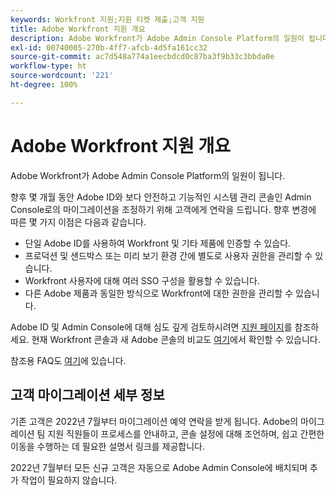```yaml
---
keywords: Workfront 지원;지원 티켓 제출;고객 지원
title: Adobe Workfront 지원 개요
description: Adobe Workfront가 Adobe Admin Console Platform의 일원이 됩니다.
exl-id: 00740005-270b-4ff7-afcb-4d5fa161cc32
source-git-commit: ac7d548a774a1eecbdcd0c87ba3f9b33c3bbda0e
workflow-type: ht
source-wordcount: '221'
ht-degree: 100%

---
```


# Adobe Workfront 지원 개요

Adobe Workfront가 Adobe Admin Console Platform의 일원이 됩니다.

향후 몇 개월 동안 Adobe ID와 보다 안전하고 기능적인 시스템 관리 콘솔인 Admin Console로의 마이그레이션을 조정하기 위해 고객에게 연락을 드립니다. 향후 변경에 따른 몇 가지 이점은 다음과 같습니다.

* 단일 Adobe ID를 사용하여 Workfront 및 기타 제품에 인증할 수 있습다.
* 프로덕션 및 샌드박스 또는 미리 보기 환경 간에 별도로 사용자 권한을 관리할 수 있습니다.
* Workfront 사용자에 대해 여러 SSO 구성을 활용할 수 있습니다.
* 다른 Adobe 제품과 동일한 방식으로 Workfront에 대한 권한을 관리할 수 있습니다.

Adobe ID 및 Admin Console에 대해 심도 깊게 검토하시려면 [지원 페이지](https://helpx.adobe.com/kr/enterprise/admin-guide.html)를 참조하세요. 현재 Workfront 콘솔과 새 Adobe 콘솔의 비교도 [여기](https://one.workfront.com/s/document-item?bundleId=the-new-workfront-experience&amp;topicId=Content%2FAdministration_and_Setup%2FGet_started-WF_administration%2Factions-in-admin-console.htm&amp;_LANG=enus)에서 확인할 수 있습니다.

<!--
New URL for July 27:
https://experienceleague.adobe.com/docs/workfront/using/administration-and-setup/get-started-administration/actions-in-admin-console.html
-->

참조용 FAQ도 [여기](faq.md)에 있습니다.

## 고객 마이그레이션 세부 정보

기존 고객은 2022년 7월부터 마이그레이션 예약 연락을 받게 됩니다.  Adobe의 마이그레이션 팀 지원 직원들이 프로세스를 안내하고, 콘솔 설정에 대해 조언하며, 쉽고 간편한 이동을 수행하는 데 필요한 설명서 링크를 제공합니다.

2022년 7월부터 모든 신규 고객은 자동으로 Adobe Admin Console에 배치되며 추가 작업이 필요하지 않습니다.

